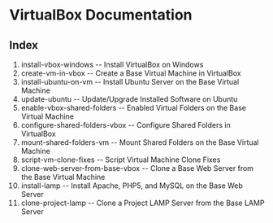 VirtualBox Documentation
========================

## Index
1. install-vbox-windows -- Install VirtualBox on Windows
2. create-vm-in-vbox -- Create a Base Virtual Machine in VirtualBox
3. install-ubuntu-on-vm -- Install Ubuntu Server on the Base Virtual Machine
4. update-ubuntu -- Update/Upgrade Installed Software on Ubuntu
5. enable-vbox-shared-folders -- Enabled Virtual Folders on the Base Virtual Machine
6. configure-shared-folders-vbox -- Configure Shared Folders in VirtualBox
7. mount-shared-folders-vm -- Mount Shared Folders on the Base Virtual Machine
8. script-vm-clone-fixes -- Script Virtual Machine Clone Fixes
9. clone-web-server-from-base-vbox -- Clone a Base Web Server from the Base Virtual Machine
10. install-lamp -- Install Apache, PHP5, and MySQL on the Base Web Server
11. clone-project-lamp -- Clone a Project LAMP Server from the Base LAMP Server